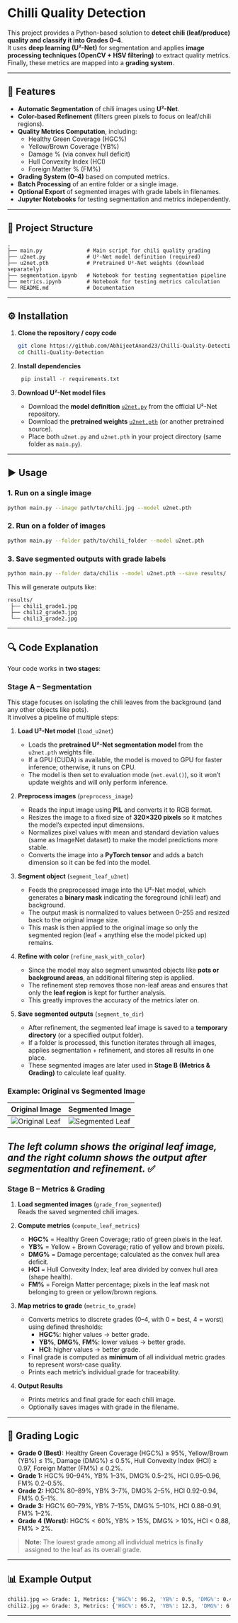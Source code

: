 
# Chilli Quality Detection

This project provides a Python-based solution to **detect chili (leaf/produce) quality and classify it into Grades 0–4**.  
It uses **deep learning (U²-Net)** for segmentation and applies **image processing techniques (OpenCV + HSV filtering)** to extract quality metrics. Finally, these metrics are mapped into a **grading system**.

---

## 🚀 Features
- **Automatic Segmentation** of chili images using **U²-Net**.
- **Color-based Refinement** (filters green pixels to focus on leaf/chili regions).
- **Quality Metrics Computation**, including:
  - Healthy Green Coverage (HGC%)
  - Yellow/Brown Coverage (YB%)
  - Damage % (via convex hull deficit)
  - Hull Convexity Index (HCI)
  - Foreign Matter % (FM%)
- **Grading System (0–4)** based on computed metrics.
- **Batch Processing** of an entire folder or a single image.
- **Optional Export** of segmented images with grade labels in filenames.
- **Jupyter Notebooks** for testing segmentation and metrics independently.

---

## 📂 Project Structure
```
.
├── main.py              # Main script for chili quality grading
├── u2net.py             # U²-Net model definition (required)
├── u2net.pth            # Pretrained U²-Net weights (download separately)
├── segmentation.ipynb   # Notebook for testing segmentation pipeline
├── metrics.ipynb        # Notebook for testing metrics calculation
└── README.md            # Documentation
```

---

## ⚙️ Installation

1. **Clone the repository / copy code**  
   ```bash
   git clone https://github.com/AbhijeetAnand23/Chilli-Quality-Detection.git
   cd Chilli-Quality-Detection
   ```

2. **Install dependencies**  
   ```bash
    pip install -r requirements.txt
   ```

3. **Download U²-Net model files**  
   - Download the **model definition** [`u2net.py`](https://github.com/xuebinqin/U-2-Net/blob/master/model/u2net.py) from the official U²-Net repository.  
   - Download the **pretrained weights** [`u2net.pth`](https://github.com/xuebinqin/U-2-Net) (or another pretrained source).  
   - Place both `u2net.py` and `u2net.pth` in your project directory (same folder as `main.py`).  


---

## ▶️ Usage

### 1. Run on a single image
```bash
python main.py --image path/to/chili.jpg --model u2net.pth
```

### 2. Run on a folder of images
```bash
python main.py --folder path/to/chili_folder --model u2net.pth
```

### 3. Save segmented outputs with grade labels
```bash
python main.py --folder data/chilis --model u2net.pth --save results/
```
This will generate outputs like:
```
results/
 ├── chili1_grade1.jpg
 ├── chili2_grade3.jpg
 └── chili3_grade2.jpg
```

---

## 🔍 Code Explanation

Your code works in **two stages**:

### **Stage A – Segmentation**
This stage focuses on isolating the chili leaves from the background (and any other objects like pots).  
It involves a pipeline of multiple steps:

1. **Load U²-Net model** (`load_u2net`)  
   - Loads the **pretrained U²-Net segmentation model** from the `u2net.pth` weights file.  
   - If a GPU (CUDA) is available, the model is moved to GPU for faster inference; otherwise, it runs on CPU.  
   - The model is then set to evaluation mode (`net.eval()`), so it won’t update weights and will only perform inference.

2. **Preprocess images** (`preprocess_image`)  
   - Reads the input image using **PIL** and converts it to RGB format.  
   - Resizes the image to a fixed size of **320×320 pixels** so it matches the model’s expected input dimensions.  
   - Normalizes pixel values with mean and standard deviation values (same as ImageNet dataset) to make the model predictions more stable.  
   - Converts the image into a **PyTorch tensor** and adds a batch dimension so it can be fed into the model.

3. **Segment object** (`segment_leaf_u2net`)  
   - Feeds the preprocessed image into the U²-Net model, which generates a **binary mask** indicating the foreground (chili leaf) and background.  
   - The output mask is normalized to values between 0–255 and resized back to the original image size.  
   - This mask is then applied to the original image so only the segmented region (leaf + anything else the model picked up) remains.

4. **Refine with color** (`refine_mask_with_color`)  
   - Since the model may also segment unwanted objects like **pots or background areas**, an additional filtering step is applied.  
   - The refinement step removes those non-leaf areas and ensures that only the **leaf region** is kept for further analysis.  
   - This greatly improves the accuracy of the metrics later on.

5. **Save segmented outputs** (`segment_to_dir`)  
   - After refinement, the segmented leaf image is saved to a **temporary directory** (or a specified output folder).  
   - If a folder is processed, this function iterates through all images, applies segmentation + refinement, and stores all results in one place.  
   - These segmented images are later used in **Stage B (Metrics & Grading)** to calculate leaf quality.  

### **Example: Original vs Segmented Image**

| Original Image | Segmented Image |
|----------------|----------------|
| ![Original Leaf](test_images/test2.jpg) | ![Segmented Leaf](segmented_images/test2.jpg) |

*The left column shows the original leaf image, and the right column shows the output after segmentation and refinement.*
✅ 
---

### **Stage B – Metrics & Grading**

1. **Load segmented images** (`grade_from_segmented`)  
   Reads the saved segmented chili images.  

2. **Compute metrics** (`compute_leaf_metrics`)  
   - **HGC%** = Healthy Green Coverage; ratio of green pixels in the leaf.  
   - **YB%** = Yellow + Brown Coverage; ratio of yellow and brown pixels.  
   - **DMG%** = Damage percentage; calculated as the convex hull area deficit.  
   - **HCI** = Hull Convexity Index; leaf area divided by convex hull area (shape health).  
   - **FM%** = Foreign Matter percentage; pixels in the leaf mask not belonging to green or yellow/brown regions.  

3. **Map metrics to grade** (`metric_to_grade`)  
   - Converts metrics to discrete grades (0–4, with 0 = best, 4 = worst) using defined thresholds:  
     - **HGC%**: higher values → better grade.  
     - **YB%**, **DMG%**, **FM%**: lower values → better grade.  
     - **HCI**: higher values → better grade.  
   - Final grade is computed as **minimum** of all individual metric grades to represent worst-case quality.  
   - Prints each metric’s individual grade for traceability.  

4. **Output Results**  
   - Prints metrics and final grade for each chili image.  
   - Optionally saves images with grade in the filename.


---
## 🧮 Grading Logic

- **Grade 0 (Best):** Healthy Green Coverage (HGC%) ≥ 95%, Yellow/Brown (YB%) ≤ 1%, Damage (DMG%) ≤ 0.5%, Hull Convexity Index (HCI) ≥ 0.97, Foreign Matter (FM%) ≤ 0.2%.  
- **Grade 1:** HGC% 90–94%, YB% 1–3%, DMG% 0.5–2%, HCI 0.95–0.96, FM% 0.2–0.5%.  
- **Grade 2:** HGC% 80–89%, YB% 3–7%, DMG% 2–5%, HCI 0.92–0.94, FM% 0.5–1%.  
- **Grade 3:** HGC% 60–79%, YB% 7–15%, DMG% 5–10%, HCI 0.88–0.91, FM% 1–2%.  
- **Grade 4 (Worst):** HGC% < 60%, YB% > 15%, DMG% > 10%, HCI < 0.88, FM% > 2%.  

> **Note:** The lowest grade among all individual metrics is finally assigned to the leaf as its overall grade.

---


## 📊 Example Output
```bash
chili1.jpg => Grade: 1, Metrics: {'HGC%': 96.2, 'YB%': 0.5, 'DMG%': 0.4, 'HCI': 0.98, 'FM%': 0.1}
chili2.jpg => Grade: 3, Metrics: {'HGC%': 65.7, 'YB%': 12.3, 'DMG%': 6.1, 'HCI': 0.89, 'FM%': 2.0}
```
---
